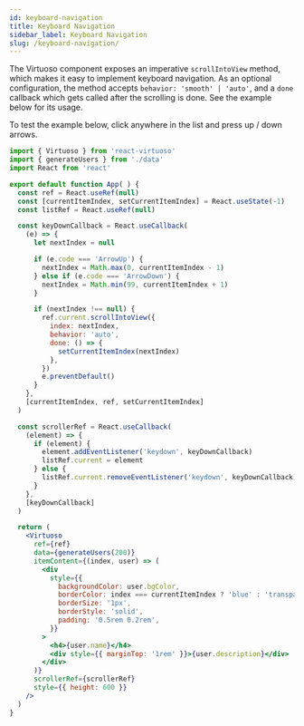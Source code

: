```yaml
---
id: keyboard-navigation
title: Keyboard Navigation
sidebar_label: Keyboard Navigation
slug: /keyboard-navigation/
---
```


The Virtuoso component exposes an imperative `scrollIntoView` method, which makes it easy to implement keyboard navigation.
As an optional configuration, the method accepts `behavior: 'smooth' | 'auto'`, and a `done` callback which gets called after the scrolling is done.
See the example below for its usage.

To test the example below, click anywhere in the list and press up / down arrows. 

```jsx live include-data
import { Virtuoso } from 'react-virtuoso'
import { generateUsers } from './data'
import React from 'react'

export default function App( ) {
  const ref = React.useRef(null)
  const [currentItemIndex, setCurrentItemIndex] = React.useState(-1)
  const listRef = React.useRef(null)

  const keyDownCallback = React.useCallback(
    (e) => {
      let nextIndex = null

      if (e.code === 'ArrowUp') {
        nextIndex = Math.max(0, currentItemIndex - 1)
      } else if (e.code === 'ArrowDown') {
        nextIndex = Math.min(99, currentItemIndex + 1)
      }

      if (nextIndex !== null) {
        ref.current.scrollIntoView({
          index: nextIndex,
          behavior: 'auto',
          done: () => {
            setCurrentItemIndex(nextIndex)
          },
        })
        e.preventDefault()
      }
    },
    [currentItemIndex, ref, setCurrentItemIndex]
  )

  const scrollerRef = React.useCallback(
    (element) => {
      if (element) {
        element.addEventListener('keydown', keyDownCallback)
        listRef.current = element
      } else {
        listRef.current.removeEventListener('keydown', keyDownCallback)
      }
    },
    [keyDownCallback]
  )

  return (
    <Virtuoso
      ref={ref}
      data={generateUsers(200)}
      itemContent={(index, user) => (
        <div
          style={{
            backgroundColor: user.bgColor,
            borderColor: index === currentItemIndex ? 'blue' : 'transparent',
            borderSize: '1px',
            borderStyle: 'solid',
            padding: '0.5rem 0.2rem',
          }}
        >
          <h4>{user.name}</h4>
          <div style={{ marginTop: '1rem' }}>{user.description}</div>
        </div>
      )}
      scrollerRef={scrollerRef}
      style={{ height: 600 }}
    />
  )
}
```
